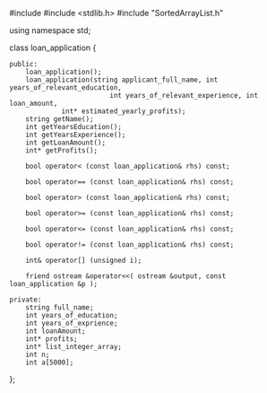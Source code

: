#include <iostream>
#include <stdlib.h>
#include "SortedArrayList.h"

using namespace std;

class loan_application {

	public:
		loan_application();		
		loan_application(string applicant_full_name, int years_of_relevant_education,
	                         int years_of_relevant_experience, int loan_amount,
				 int* estimated_yearly_profits);
		string getName();
		int getYearsEducation();
		int getYearsExperience();		
		int getLoanAmount();
		int* getProfits();

		bool operator< (const loan_application& rhs) const;

		bool operator== (const loan_application& rhs) const;

		bool operator> (const loan_application& rhs) const;

		bool operator>= (const loan_application& rhs) const;

		bool operator<= (const loan_application& rhs) const;

		bool operator!= (const loan_application& rhs) const;

		int& operator[] (unsigned i);	

		friend ostream &operator<<( ostream &output, const loan_application &p );

	private:
		string full_name;
		int years_of_education;
		int years_of_exprience;
		int loanAmount;
		int* profits;
		int* list_integer_array;
		int n;
		int a[5000];							
};
